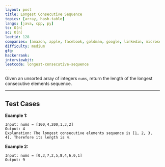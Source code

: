 ```yaml
---
layout: post
title: Longest Consecutive Sequence
topics: [array, hash-table]
langs: [java, cpp, py]
tc: O(n)
sc: O(n)
leetid: 128
companies: [amazon, apple, facebook, goldman, google, linkedin, microsoft, salesforce]
difficulty: medium
gfg: 
hackerrank: 
interviewbit: 
leetcode: longest-consecutive-sequence
---
```


Given an unsorted array of integers `nums`, return the length of the longest consecutive elements sequence.

---

## Test Cases

**Example 1:** 
```
Input: nums = [100,4,200,1,3,2]
Output: 4
Explanation: The longest consecutive elements sequence is [1, 2, 3, 4]. Therefore its length is 4.
```

**Example 2:** 
```
Input: nums = [0,3,7,2,5,8,4,6,0,1]
Output: 9
```